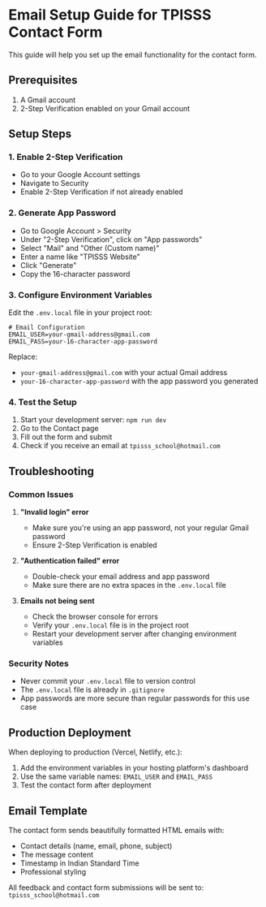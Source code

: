 # Email Setup Guide for TPISSS Contact Form

This guide will help you set up the email functionality for the contact form.

## Prerequisites

1. A Gmail account
2. 2-Step Verification enabled on your Gmail account

## Setup Steps

### 1. Enable 2-Step Verification
- Go to your Google Account settings
- Navigate to Security
- Enable 2-Step Verification if not already enabled

### 2. Generate App Password
- Go to Google Account > Security
- Under "2-Step Verification", click on "App passwords"
- Select "Mail" and "Other (Custom name)"
- Enter a name like "TPISSS Website"
- Click "Generate"
- Copy the 16-character password

### 3. Configure Environment Variables
Edit the `.env.local` file in your project root:

```env
# Email Configuration
EMAIL_USER=your-gmail-address@gmail.com
EMAIL_PASS=your-16-character-app-password
```

Replace:
- `your-gmail-address@gmail.com` with your actual Gmail address
- `your-16-character-app-password` with the app password you generated

### 4. Test the Setup
1. Start your development server: `npm run dev`
2. Go to the Contact page
3. Fill out the form and submit
4. Check if you receive an email at `tpisss_school@hotmail.com`

## Troubleshooting

### Common Issues

1. **"Invalid login" error**
   - Make sure you're using an app password, not your regular Gmail password
   - Ensure 2-Step Verification is enabled

2. **"Authentication failed" error**
   - Double-check your email address and app password
   - Make sure there are no extra spaces in the `.env.local` file

3. **Emails not being sent**
   - Check the browser console for errors
   - Verify your `.env.local` file is in the project root
   - Restart your development server after changing environment variables

### Security Notes

- Never commit your `.env.local` file to version control
- The `.env.local` file is already in `.gitignore`
- App passwords are more secure than regular passwords for this use case

## Production Deployment

When deploying to production (Vercel, Netlify, etc.):

1. Add the environment variables in your hosting platform's dashboard
2. Use the same variable names: `EMAIL_USER` and `EMAIL_PASS`
3. Test the contact form after deployment

## Email Template

The contact form sends beautifully formatted HTML emails with:
- Contact details (name, email, phone, subject)
- The message content
- Timestamp in Indian Standard Time
- Professional styling

All feedback and contact form submissions will be sent to: `tpisss_school@hotmail.com` 